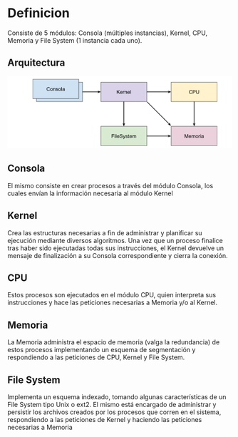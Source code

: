 # Definicion
Consiste de 5 módulos: Consola (múltiples instancias), Kernel, CPU, Memoria y File System (1 instancia cada uno).

## Arquitectura
![Arquitectura](arquitecturaTP.png)

## Consola
El mismo consiste en crear procesos a través del módulo Consola, los cuales envían la información necesaria al módulo Kernel 

## Kernel 
Crea las estructuras necesarias a fin de administrar y planificar su ejecución mediante diversos algoritmos. Una vez que un proceso finalice tras haber sido ejecutadas todas sus instrucciones, el Kernel devuelve un mensaje de finalización a su Consola correspondiente y cierra la conexión.

## CPU
Estos procesos son ejecutados en el módulo CPU, quien interpreta  sus instrucciones y hace las peticiones necesarias a Memoria y/o al Kernel.

## Memoria
La Memoria administra el espacio de memoria (valga la redundancia) de estos procesos implementando un esquema de segmentación y respondiendo a las peticiones de CPU, Kernel y File System.

## File System
Implementa un esquema indexado, tomando algunas características de un File System tipo Unix o ext2. El mismo está encargado de administrar y persistir los archivos creados por los procesos que corren en el sistema, respondiendo a las peticiones de Kernel y haciendo las peticiones necesarias a Memoria

